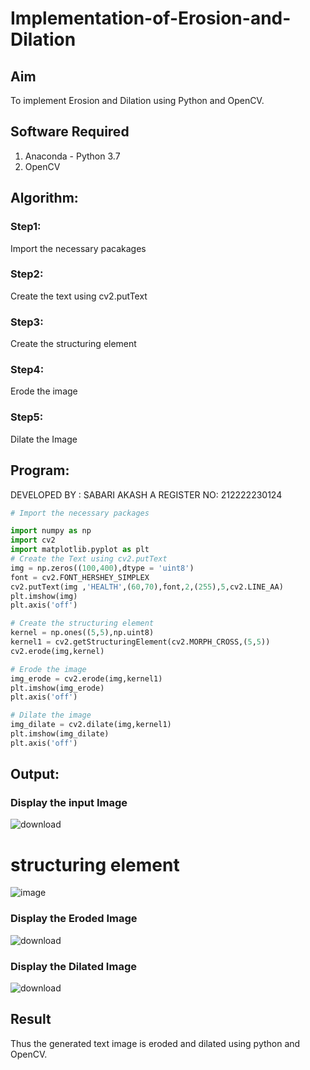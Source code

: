 # Implementation-of-Erosion-and-Dilation
## Aim
To implement Erosion and Dilation using Python and OpenCV.
## Software Required
1. Anaconda - Python 3.7
2. OpenCV
## Algorithm:
### Step1:
Import the necessary pacakages


### Step2:
Create the text using cv2.putText

### Step3:
Create the structuring element

### Step4:
Erode the image

### Step5:
Dilate the Image

 
## Program:
DEVELOPED BY : SABARI AKASH A
REGISTER NO: 212222230124
``` Python
# Import the necessary packages

import numpy as np
import cv2
import matplotlib.pyplot as plt
# Create the Text using cv2.putText
img = np.zeros((100,400),dtype = 'uint8')
font = cv2.FONT_HERSHEY_SIMPLEX
cv2.putText(img ,'HEALTH',(60,70),font,2,(255),5,cv2.LINE_AA)
plt.imshow(img)
plt.axis('off')

# Create the structuring element
kernel = np.ones((5,5),np.uint8)
kernel1 = cv2.getStructuringElement(cv2.MORPH_CROSS,(5,5))
cv2.erode(img,kernel)

# Erode the image
img_erode = cv2.erode(img,kernel1)
plt.imshow(img_erode)
plt.axis('off')

# Dilate the image
img_dilate = cv2.dilate(img,kernel1)
plt.imshow(img_dilate)
plt.axis('off')
```
## Output:

### Display the input Image
![download](https://github.com/Sabariakash22009103/erosion--dilation/assets/119390227/e0d79dd9-0a51-421a-aa52-cc2fc9bd4120)
# structuring element
![image](https://github.com/Sabariakash22009103/erosion--dilation/assets/119390227/d90ab879-a93c-4a37-b50b-9acb320d84ed)

### Display the Eroded Image
![download](https://github.com/Sabariakash22009103/erosion--dilation/assets/119390227/9983fe29-30ea-480a-baea-02c9a1451d73)


### Display the Dilated Image
![download](https://github.com/Sabariakash22009103/erosion--dilation/assets/119390227/2998a37f-9c24-4ccb-a334-d894fe33ec2c)

## Result
Thus the generated text image is eroded and dilated using python and OpenCV.
